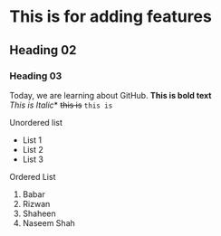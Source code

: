 # This is for adding features 
## Heading 02
### Heading 03
Today, we are learning about GitHub.
**This is bold text**
<br/>
*This is Italic**
~~this is~~
`this is`
<br/>

Unordered list
- List 1
- List 2
- List 3

Ordered List
1. Babar
2. Rizwan
3. Shaheen
4. Naseem Shah

